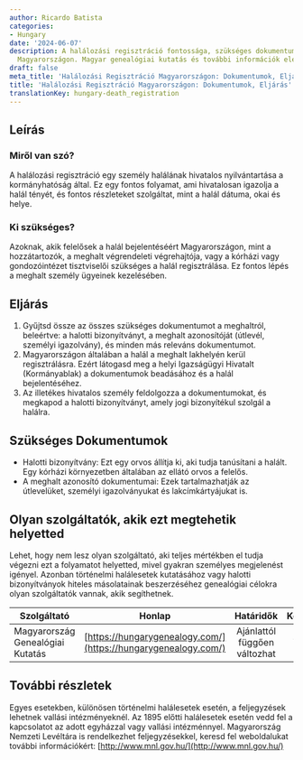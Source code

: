 ```yaml
---
author: Ricardo Batista
categories:
- Hungary
date: '2024-06-07'
description: A halálozási regisztráció fontossága, szükséges dokumentumok, eljárás
  Magyarországon. Magyar genealógiai kutatás és további információk elérhetők.
draft: false
meta_title: 'Halálozási Regisztráció Magyarországon: Dokumentumok, Eljárás'
title: 'Halálozási Regisztráció Magyarországon: Dokumentumok, Eljárás'
translationKey: hungary-death_registration
---
```



## Leírás
### Miről van szó?
A halálozási regisztráció egy személy halálának hivatalos nyilvántartása a kormányhatóság által. Ez egy fontos folyamat, ami hivatalosan igazolja a halál tényét, és fontos részleteket szolgáltat, mint a halál dátuma, okai és helye.

### Ki szükséges?
Azoknak, akik felelősek a halál bejelentéséért Magyarországon, mint a hozzátartozók, a meghalt végrendeleti végrehajtója, vagy a kórházi vagy gondozóintézet tisztviselői szükséges a halál regisztrálása. Ez fontos lépés a meghalt személy ügyeinek kezelésében.

## Eljárás
1. Gyűjtsd össze az összes szükséges dokumentumot a meghaltról, beleértve: a halotti bizonyítványt, a meghalt azonosítóját (útlevél, személyi igazolvány), és minden más releváns dokumentumot.
2. Magyarországon általában a halál a meghalt lakhelyén kerül regisztrálásra. Ezért látogasd meg a helyi Igazságügyi Hivatalt (Kormányablak) a dokumentumok beadásához és a halál bejelentéséhez.
3. Az illetékes hivatalos személy feldolgozza a dokumentumokat, és megkapod a halotti bizonyítványt, amely jogi bizonyítékul szolgál a halálra.

## Szükséges Dokumentumok
- Halotti bizonyítvány: Ezt egy orvos állítja ki, aki tudja tanúsítani a halált. Egy kórházi környezetben általában az ellátó orvos a felelős.
- A meghalt azonosító dokumentumai: Ezek tartalmazhatják az útlevelüket, személyi igazolványukat és lakcímkártyájukat is.

## Olyan szolgáltatók, akik ezt megtehetik helyetted

Lehet, hogy nem lesz olyan szolgáltató, aki teljes mértékben el tudja végezni ezt a folyamatot helyetted, mivel gyakran személyes megjelenést igényel. Azonban történelmi halálesetek kutatásához vagy halotti bizonyítványok hiteles másolatainak beszerzéséhez genealógiai célokra olyan szolgáltatók vannak, akik segíthetnek.

| Szolgáltató      |     Honlap                  |     Határidők    |       Költségek      |
| --------------- | ---------------------------- |  :---------------: | :--------------: |
| Magyarország Genealógiai Kutatás |  [https://hungarygenealogy.com/](https://hungarygenealogy.com/)  |      Ajánlattól függően változhat      |        Változó      |

## További részletek
Egyes esetekben, különösen történelmi halálesetek esetén, a feljegyzések lehetnek vallási intézményeknél. Az 1895 előtti halálesetek esetén vedd fel a kapcsolatot az adott egyházzal vagy vallási intézménnyel. Magyarország Nemzeti Levéltára is rendelkezhet feljegyzésekkel, keresd fel weboldalukat további információkért: [http://www.mnl.gov.hu/](http://www.mnl.gov.hu/)
